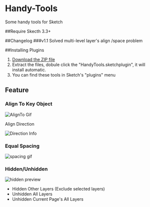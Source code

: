 # Handy-Tools
Some handy tools for Sketch

##Require
Skecth 3.3+

##Changelog
###v1.1
Solved multi-level layer's align /space problem 

##Installing Plugins

1. [Download the ZIP file](https://github.com/webpatch/Handy-Tools/releases/download/v1.1/HandyTools.sketchplugin.zip)
2. Extract the files, dobule click the "HandyTools.sketchplugin", it will install automatic.
3. You can find these tools in Sketch's "plugins" menu

## Feature
### Align To Key Object
![AlignTo Gif](https://github.com/webpatch/Handy-Tools/raw/master/Screenshot/AlignTo.gif)

Align Direction  

![Direction Info](https://github.com/webpatch/Handy-Tools/raw/master/Screenshot/dir_info.png)

### Equal Spacing
![spacing gif](https://raw.githubusercontent.com/webpatch/Handy-Tools/master/Screenshot/spacing.gif)

### Hidden/Unhidden

![hidden preview](https://raw.githubusercontent.com/webpatch/Handy-Tools/master/Screenshot/hidden.png)

* Hidden Other Layers (Exclude selected layers)
* Unhidden All Layers
* Unhidden Current Page's All Layers
